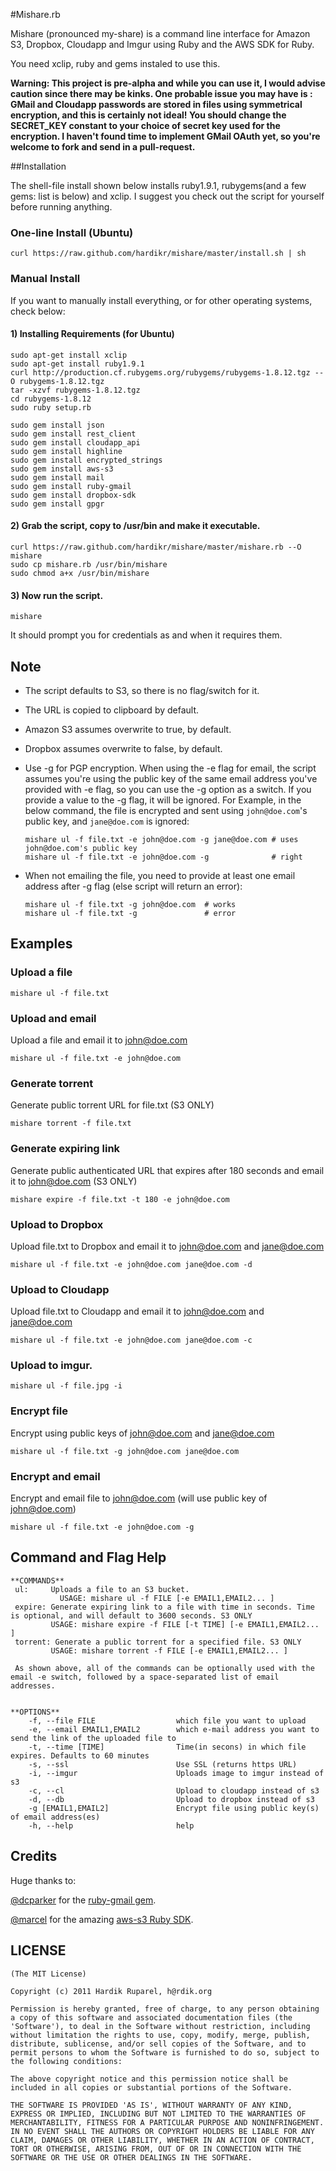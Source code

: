 #Mishare.rb

Mishare (pronounced my-share) is a command line interface for Amazon S3, Dropbox, Cloudapp and Imgur using Ruby and the AWS SDK for Ruby.

You need xclip, ruby and gems instaled to use this. 

**Warning: This project is pre-alpha and while you can use it, I would advise caution since there may be kinks. One probable issue you may have is : GMail and Cloudapp passwords are stored in files using symmetrical encryption, and this is certainly not ideal! You should change the SECRET_KEY constant to your choice of secret key used for the encryption. I haven't found time to implement GMail OAuth yet, so you're welcome to fork and send in a pull-request.**

##Installation

The shell-file install shown below installs ruby1.9.1, rubygems(and a few gems: list is below) and xclip. I suggest you check out the script for yourself before running anything.

### One-line Install (Ubuntu)
    
    curl https://raw.github.com/hardikr/mishare/master/install.sh | sh

### Manual Install
If you want to manually install everything, or for other operating systems, check below:

#### 1) Installing Requirements (for Ubuntu)

    sudo apt-get install xclip
    sudo apt-get install ruby1.9.1
    curl http://production.cf.rubygems.org/rubygems/rubygems-1.8.12.tgz --O rubygems-1.8.12.tgz
    tar -xzvf rubygems-1.8.12.tgz
    cd rubygems-1.8.12
    sudo ruby setup.rb
    
    sudo gem install json
    sudo gem install rest_client
    sudo gem install cloudapp_api
    sudo gem install highline
    sudo gem install encrypted_strings
    sudo gem install aws-s3
    sudo gem install mail
    sudo gem install ruby-gmail
    sudo gem install dropbox-sdk
    sudo gem install gpgr
    
#### 2) Grab the script, copy to /usr/bin and make it executable.

    curl https://raw.github.com/hardikr/mishare/master/mishare.rb --O mishare
    sudo cp mishare.rb /usr/bin/mishare
    sudo chmod a+x /usr/bin/mishare

#### 3) Now run the script.
    
    mishare

It should prompt you for credentials as and when it requires them.

## Note

*   The script defaults to S3, so there is no flag/switch for it.
*   The URL is copied to clipboard by default.
*   Amazon S3 assumes overwrite to true, by default.
*   Dropbox assumes overwrite to false, by default.
*   Use -g for PGP encryption. When using the -e flag for email, the script assumes you're using the public key of the same email address you've provided with -e flag, so you can use the -g option as a switch. If you provide a value to the -g flag, it will be ignored. For Example, in the below command, the file is encrypted and sent using `john@doe.com`'s public key, and `jane@doe.com` is ignored:

        mishare ul -f file.txt -e john@doe.com -g jane@doe.com # uses john@doe.com's public key
        mishare ul -f file.txt -e john@doe.com -g              # right
    
*   When not emailing the file, you need to provide at least one email address after -g flag (else script will return an error):

        mishare ul -f file.txt -g john@doe.com  # works
        mishare ul -f file.txt -g               # error

## Examples

### Upload a file

    mishare ul -f file.txt
    
### Upload and email
Upload a file and email it to john@doe.com

    mishare ul -f file.txt -e john@doe.com

### Generate torrent
Generate public torrent URL for file.txt (S3 ONLY)

    mishare torrent -f file.txt

### Generate expiring link
Generate public authenticated URL that expires after 180 seconds and email it to john@doe.com (S3 ONLY)

    mishare expire -f file.txt -t 180 -e john@doe.com

### Upload to Dropbox
Upload file.txt to Dropbox and email it to john@doe.com and jane@doe.com

    mishare ul -f file.txt -e john@doe.com jane@doe.com -d

### Upload to Cloudapp
Upload file.txt to Cloudapp and email it to john@doe.com and jane@doe.com

    mishare ul -f file.txt -e john@doe.com jane@doe.com -c

### Upload to imgur.

    mishare ul -f file.jpg -i

### Encrypt file 
Encrypt using public keys of john@doe.com and jane@doe.com

    mishare ul -f file.txt -g john@doe.com jane@doe.com
    
### Encrypt and email 
Encrypt and email file to john@doe.com (will use public key of john@doe.com)

    mishare ul -f file.txt -e john@doe.com -g
    
## Command and Flag Help
    **COMMANDS**
     ul:     Uploads a file to an S3 bucket. 
               USAGE: mishare ul -f FILE [-e EMAIL1,EMAIL2... ]
     expire: Generate expiring link to a file with time in seconds. Time is optional, and will default to 3600 seconds. S3 ONLY
          	 USAGE: mishare expire -f FILE [-t TIME] [-e EMAIL1,EMAIL2... ]
     torrent: Generate a public torrent for a specified file. S3 ONLY
          	 USAGE: mishare torrent -f FILE [-e EMAIL1,EMAIL2... ]

     As shown above, all of the commands can be optionally used with the email -e switch, followed by a space-separated list of email addresses.


    **OPTIONS**
        -f, --file FILE                  which file you want to upload
        -e, --email EMAIL1,EMAIL2        which e-mail address you want to send the link of the uploaded file to
        -t, --time [TIME]                Time(in secons) in which file expires. Defaults to 60 minutes
        -s, --ssl                        Use SSL (returns https URL)
        -i, --imgur                      Uploads image to imgur instead of s3
        -c, --cl                         Upload to cloudapp instead of s3
        -d, --db                         Upload to dropbox instead of s3
        -g [EMAIL1,EMAIL2]               Encrypt file using public key(s) of email address(es)
        -h, --help                       help


## Credits

Huge thanks to:

[@dcparker](https://github.com/dcparker) for the [ruby-gmail gem](https://github.com/dcparker/ruby-gmail).

[@marcel](https://github.com/marcel) for the amazing [aws-s3 Ruby SDK](http://amazon.rubyforge.org/).

## LICENSE

    (The MIT License)
    
    Copyright (c) 2011 Hardik Ruparel, h@rdik.org
    
    Permission is hereby granted, free of charge, to any person obtaining
    a copy of this software and associated documentation files (the
    'Software'), to deal in the Software without restriction, including
    without limitation the rights to use, copy, modify, merge, publish,
    distribute, sublicense, and/or sell copies of the Software, and to
    permit persons to whom the Software is furnished to do so, subject to
    the following conditions:
    
    The above copyright notice and this permission notice shall be
    included in all copies or substantial portions of the Software.
    
    THE SOFTWARE IS PROVIDED 'AS IS', WITHOUT WARRANTY OF ANY KIND,
    EXPRESS OR IMPLIED, INCLUDING BUT NOT LIMITED TO THE WARRANTIES OF
    MERCHANTABILITY, FITNESS FOR A PARTICULAR PURPOSE AND NONINFRINGEMENT.
    IN NO EVENT SHALL THE AUTHORS OR COPYRIGHT HOLDERS BE LIABLE FOR ANY
    CLAIM, DAMAGES OR OTHER LIABILITY, WHETHER IN AN ACTION OF CONTRACT,
    TORT OR OTHERWISE, ARISING FROM, OUT OF OR IN CONNECTION WITH THE
    SOFTWARE OR THE USE OR OTHER DEALINGS IN THE SOFTWARE.
